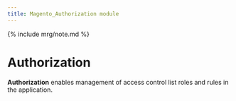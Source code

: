 ```yaml
---
title: Magento_Authorization module
---
```


{% include mrg/note.md %}

# Authorization

**Authorization** enables management of access control list roles and
rules in the application.
